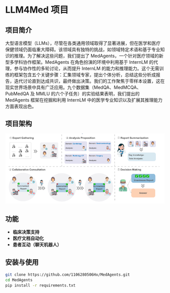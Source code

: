 # LLM4Med 项目


## 项目简介

大型语言模型（LLMs），尽管在各类通用领域取得了显著进展，但在医学和医疗保健领域仍面临重大障碍。该领域具有独特的挑战，如领域特定术语和基于专业知识的推理。为了解决这些问题，我们提出了 MedAgents，一个针对医疗领域的新型多学科协作框架。MedAgents 在角色扮演的环境中利用基于 InternLM 的代理，参与协作性的多轮讨论，从而提升 InternLM 的能力和推理能力。这个无需训练的框架包含五个关键步骤：汇集领域专家，提出个体分析，总结这些分析成报告，迭代讨论直到达成共识，最终做出决策。我们的工作聚焦于零样本设置，这在现实世界场景中具有广泛应用。九个数据集（MedQA、MedMCQA、PubMedQA 及 MMLU 的六个子任务）的实验结果表明，我们提出的 MedAgents 框架在挖掘和利用 InternLM 中的医学专业知识以及扩展其推理能力方面表现出色。

## 项目架构

![项目架构图](7.png)

## 功能

- **临床决策支持**
- **医疗文档自动化**
- **患者互动（聊天机器人）**

## 安装与使用

```bash
git clone https://github.com/1106280506Hx/MedAgents.git
cd MedAgents
pip install -r requirements.txt
